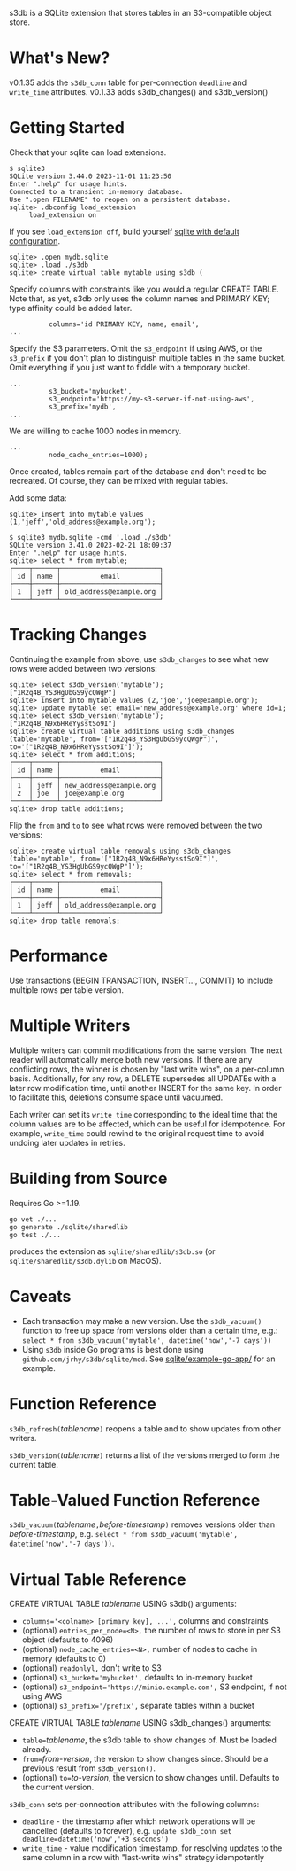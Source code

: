 s3db is a SQLite extension that stores tables in an S3-compatible object store.

What's New?
===========

v0.1.35 adds the `s3db_conn` table for per-connection `deadline` and `write_time` attributes.
v0.1.33 adds s3db_changes() and s3db_version()

Getting Started
===============

Check that your sqlite can load extensions. 
```
$ sqlite3
SQLite version 3.44.0 2023-11-01 11:23:50
Enter ".help" for usage hints.
Connected to a transient in-memory database.
Use ".open FILENAME" to reopen on a persistent database.
sqlite> .dbconfig load_extension
     load_extension on
```
If you see `load_extension off`, build yourself 
[sqlite with default configuration](https://github.com/sqlite/sqlite).

```
sqlite> .open mydb.sqlite
sqlite> .load ./s3db
sqlite> create virtual table mytable using s3db (
```
Specify columns with constraints like you would a regular CREATE
TABLE.  Note that, as yet, s3db only uses the column names and
PRIMARY KEY; type affinity could be added later.
```
          columns='id PRIMARY KEY, name, email',
...
```
Specify the S3 parameters. Omit the `s3_endpoint` if using AWS, or
the `s3_prefix` if you don't plan to distinguish multiple tables
in the same bucket. Omit everything if you just want to fiddle with
a temporary bucket.
```
...
          s3_bucket='mybucket',
          s3_endpoint='https://my-s3-server-if-not-using-aws',
          s3_prefix='mydb',
...
```
We are willing to cache 1000 nodes in memory.
```
...
          node_cache_entries=1000);
```
Once created, tables remain part of the database and don't need to be recreated.
Of course, they can be mixed with regular tables.

Add some data:
```
sqlite> insert into mytable values (1,'jeff','old_address@example.org');
```

```
$ sqlite3 mydb.sqlite -cmd '.load ./s3db'
SQLite version 3.41.0 2023-02-21 18:09:37
Enter ".help" for usage hints.
sqlite> select * from mytable;
┌────┬──────┬─────────────────────────┐
│ id │ name │          email          │
├────┼──────┼─────────────────────────┤
│ 1  │ jeff │ old_address@example.org │
└────┴──────┴─────────────────────────┘
```

Tracking Changes
================

Continuing the example from above, use `s3db_changes` to see what new rows were
added between two versions:

```
sqlite> select s3db_version('mytable');
["1R2q4B_YS3HgUbGS9ycQWgP"]
sqlite> insert into mytable values (2,'joe','joe@example.org');
sqlite> update mytable set email='new_address@example.org' where id=1;
sqlite> select s3db_version('mytable');
["1R2q4B_N9x6HReYysstSo9I"]
sqlite> create virtual table additions using s3db_changes (table='mytable', from='["1R2q4B_YS3HgUbGS9ycQWgP"]', to='["1R2q4B_N9x6HReYysstSo9I"]');
sqlite> select * from additions;
┌────┬──────┬─────────────────────────┐
│ id │ name │          email          │
├────┼──────┼─────────────────────────┤
│ 1  │ jeff │ new_address@example.org │
│ 2  │ joe  │ joe@example.org         │
└────┴──────┴─────────────────────────┘
sqlite> drop table additions;
```
Flip the `from` and `to` to see what rows were removed between the two versions:
```
sqlite> create virtual table removals using s3db_changes (table='mytable', from='["1R2q4B_N9x6HReYysstSo9I"]', to='["1R2q4B_YS3HgUbGS9ycQWgP"]');
sqlite> select * from removals;
┌────┬──────┬─────────────────────────┐
│ id │ name │          email          │
├────┼──────┼─────────────────────────┤
│ 1  │ jeff │ old_address@example.org │
└────┴──────┴─────────────────────────┘
sqlite> drop table removals;
```

Performance
===========
Use transactions (BEGIN TRANSACTION, INSERT..., COMMIT) to include
multiple rows per table version.

Multiple Writers
================
Multiple writers can commit modifications from the same version.
The next reader will automatically merge both new versions. If there
are any conflicting rows, the winner is chosen by "last write wins",
on a per-column basis. Additionally, for any row, a DELETE supersedes
all UPDATEs with a later row modification time, until another INSERT
for the same key. In order to facilitate this, deletions consume
space until vacuumed.

Each writer can set its `write_time` corresponding to the ideal
time that the column values are to be affected, which can be useful
for idempotence. For example, `write_time` could rewind to the
original request time to avoid undoing later updates in retries.

Building from Source
====================
Requires Go >=1.19. 
```
go vet ./...
go generate ./sqlite/sharedlib
go test ./...
```
produces the extension as `sqlite/sharedlib/s3db.so` (or
`sqlite/sharedlib/s3db.dylib` on MacOS).

Caveats
=======
* Each transaction may make a new version. Use the `s3db_vacuum()`
function to free up space from versions older than a certain time, e.g.:
```select * from s3db_vacuum('mytable', datetime('now','-7 days'))```
* Using `s3db` inside Go programs is best done using `github.com/jrhy/s3db/sqlite/mod`.
See [sqlite/example-go-app/](sqlite/example-go-app/) for an example. 

Function Reference
==================
`s3db_refresh(`*tablename*`)` reopens a table and to show updates from
other writers.

`s3db_version(`*tablename*`)` returns a list of the versions merged to
form the current table.

Table-Valued Function Reference
===============================
`s3db_vacuum(`*tablename*`,`*before-timestamp*`)` removes versions older
than *before-timestamp*, e.g.
`select * from s3db_vacuum('mytable', datetime('now','-7 days'))`.

Virtual Table Reference
=======================
CREATE VIRTUAL TABLE *tablename* USING s3db() arguments:
* `columns='<colname> [primary key], ...',` columns and constraints
* (optional) `entries_per_node=<N>,`            the number of rows to store in per S3 object (defaults to 4096)
* (optional) `node_cache_entries=<N>,`          number of nodes to cache in memory (defaults to 0)
* (optional) `readonlyl,`                       don't write to S3
* (optional) `s3_bucket='mybucket',`            defaults to in-memory bucket
* (optional) `s3_endpoint='https://minio.example.com',` S3 endpoint, if not using AWS
* (optional) `s3_prefix='/prefix',`             separate tables within a bucket

CREATE VIRTUAL TABLE *tablename* USING s3db_changes() arguments:
* `table=`*tablename*, the s3db table to show changes of. Must be loaded already.
* `from=`*from-version*, the version to show changes since. Should be a previous result from `s3db_version()`.
* (optional) `to=`*to-version*, the version to show changes until. Defaults to the current version. 

`s3db_conn` sets per-connection attributes with the following columns:
* `deadline` - the timestamp after which network operations will be cancelled (defaults to forever), e.g.
`update s3db_conn set deadline=datetime('now','+3 seconds')`
* `write_time` - value modification timestamp, for resolving updates to the same column in a row with
"last-write wins" strategy idempotently

